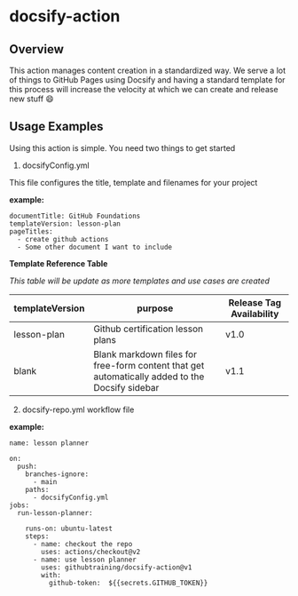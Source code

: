 # docsify-action

## Overview

This action manages content creation in a standardized way. We serve a lot of things to GitHub Pages using Docsify and having a standard template for this process will increase the velocity at which we can create and release new stuff 😄

## Usage Examples

Using this action is simple. You need two things to get started

1. docsifyConfig.yml

This file configures the title, template and filenames for your project

**example:**

```
documentTitle: GitHub Foundations
templateVersion: lesson-plan
pageTitles:
  - create github actions
  - Some other document I want to include
```

**Template Reference Table**

_This table will be update as more templates and use cases are created_

| templateVersion | purpose                           | Release Tag Availability|
| --------------- | --------------------------------- |---|
| lesson-plan              | Github certification lesson plans | v1.0|
| blank| Blank markdown files for free-form content that get automatically added to the Docsify sidebar|v1.1|

2. docsify-repo.yml workflow file

**example:**

```
name: lesson planner

on:
  push:
    branches-ignore:
      - main
    paths:
      - docsifyConfig.yml
jobs:
  run-lesson-planner:

    runs-on: ubuntu-latest
    steps:
      - name: checkout the repo
        uses: actions/checkout@v2
      - name: use lesson planner
        uses: githubtraining/docsify-action@v1
        with:
          github-token:  ${{secrets.GITHUB_TOKEN}}
```
